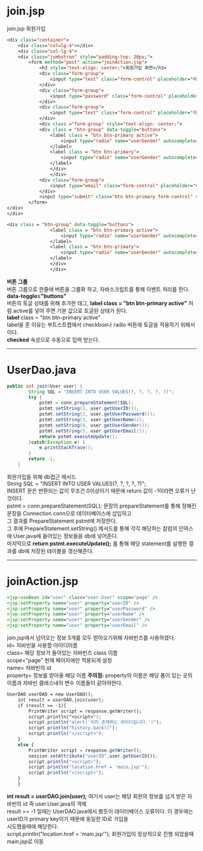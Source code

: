 # join.jsp
join.jsp 회원가입
```jsp
<div class="container">
	<div class="col=lg-4"></div>
	<div class="col-lg-4">
	<div class="jumbotron" style="padding-top: 20px;">
		<form method="post" action="joinAction.jsp">
			<h3 style="text-align: center;">회원가입 화면</h3>
			<div class="form-group">
				<input type="text" class="form-control" placeholder="아이디" name="userID" maxlength="20">
			</div>
			<div class="form-group">
				<input type="password" class="form-control" placeholder="비번" name="userPassword" maxlength="20">
			</div>
			<div class="form-group">
				<input type="text" class="form-control" placeholder="이름" name="userName" maxlength="20">
			</div>
			<div class ="form-group" style="text-align: center;">
			<div class = "btn-group" data-toggle="buttons">
				<label class = "btn btn-primary active">
					<input type="radio" name="userGender" autocomplete="off" value="남자" checked>남자
				</label>
				<label class = "btn btn-primary">
					<input type="radio" name="userGender" autocomplete="off" value="여자" checked>여자
				</label>
				</div>
				</div>
			<div class="form-group">
				<input type="email" class="form-control" placeholder="이메일" name="userEmail" maxlength="20">
			</div>
			<input type="submit" class="btn btn-primary form-control" value="회원가입">
		</form>	
</div>
</div>
```
```jsp
<div class = "btn-group" data-toggle="buttons">
				<label class = "btn btn-primary active">
					<input type="radio" name="userGender" autocomplete="off" value="남자" checked>남자
				</label>
				<label class = "btn btn-primary">
					<input type="radio" name="userGender" autocomplete="off" value="여자" checked>여자
				</label>
				</div>
				</div>
```
**버튼 그룹**<br>
버튼 그룹으로 한줄에 버튼을 그룹화 하고, 자바스크립트를 통해 이벤트 처리를 한다.<br>
**data-toggle="buttons"**<br>
버튼의 토글 상태를 위해 추가한 태그, **label class = "btn btn-primary active"** 처럼 active를 넣어 주면 기본 값으로 토글된 상태가 된다.<br>
**label** class = "btn btn-primary active"<br>
label을 준 이유는 부트스트랩에서 checkbox나 radio 버튼에 토글을 적용하기 위해서이다.<br>
**checked** 속성으로 수동으로 입력 받는다.
***

# UserDao.java
```java
public int join(User user) {
		String SQL = "INSERT INTO USER VALUES(?, ?, ?, ?, ?)";
		try {
			pstmt = conn.prepareStatement(SQL);
			pstmt.setString(1, user.getUserID());
			pstmt.setString(2, user.getUserPassword());
			pstmt.setString(3, user.getUserName());
			pstmt.setString(4, user.getUserGender());
			pstmt.setString(5, user.getUserEmail());
			return pstmt.executeUpdate();
		}catch(Exception e) {
			e.printStackTrace();
		}
		return -1;
	}
```
회원가입을 위해 db접근 메서드<br>
String SQL = "INSERT INTO USER VALUES(?, ?, ?, ?, ?)";<br>
INSERT 문은 반환되는 값이 무조건 0이상이기 때문에 return 값이 -1이라면 오류가 난 것이다.<br>
pstmt = conn.prepareStatement(SQL); 문장의 prepareStatement를 통해 정해진 문장을 Connection conn으로 데이터베이스에 삽입하고<br>
그 결과를 PrepareStatement pstmt에 저장한다.<br>
그 후에 PrepareStatement.setString() 메서드를 통해 각각 해당하는 칼럼의 인덱스에 User.java에 들어있는 정보들을 db에 넣어준다.<br>
마지막으로 **return pstmt.executeUpdate();** 를 통해 해당 statement를 실행한 결과를 db에 저장된 테이블을 갱신해준다.
***
# joinAction.jsp
```jsp
<jsp:useBean id="user" class="user.User" scope="page" />
<jsp:setProperty name="user" property="userID" />
<jsp:setProperty name="user" property="userPassword" />
<jsp:setProperty name="user" property="userName" />
<jsp:setProperty name="user" property="userGender" />
<jsp:setProperty name="user" property="userEmail" />
```
join.jsp에서 넘어오는 정보 5개를 모두 받아오기위해 자바빈즈를 사용하였다.<br>
id= 자바빈을 사용할 아이디이름<br>
class= 해당 정보가 들어있는 자바빈즈 class 이름<br>
scope="page" 현재 페이지에만 적용되게 설정<br>
name= 자바빈의 id<br>
property= 정보를 받아올 해당 이름 **주의점:** property의 이름은 해당 폼이 있는 곳의 이름과 자바빈 클래스내의 변수 이름들이 같아야한다.<br>
```jsp
UserDAO userDAO = new UserDAO();
	int result = userDAO.join(user);
	if (result == -1){
		PrintWriter script = response.getWriter();
		script.println("<script>");
		script.println("alert('이미 존재하는 아이디입니다.')");
		script.println("history.back()");
		script.println("</script>");
	}
	else {
		PrintWriter script = response.getWriter();
		session.setAttribute("userID",user.getUserID());
		script.println("<script>");
		script.println("location.href = 'main.jsp'");
		script.println("</script>");
	}
	}
```
**int result = userDAO.join(user);** 여기서 user는 해당 회원의 정보를 넘겨 받은 자바빈의 id 즉 user.User.java의 객체<br>
result == -1 일때는 UserDAO.java에서 봤듯이 데이터베이스 오류이다. 이 경우에는 userID가 primary key이기 때문에 동일한 ID로 가입을<br>
시도했을때에 해당한다.<br>
script.println("location.href = 'main.jsp'"); 회원가입이 정상적으로 진행 되었을때 main.jsp로 이동

